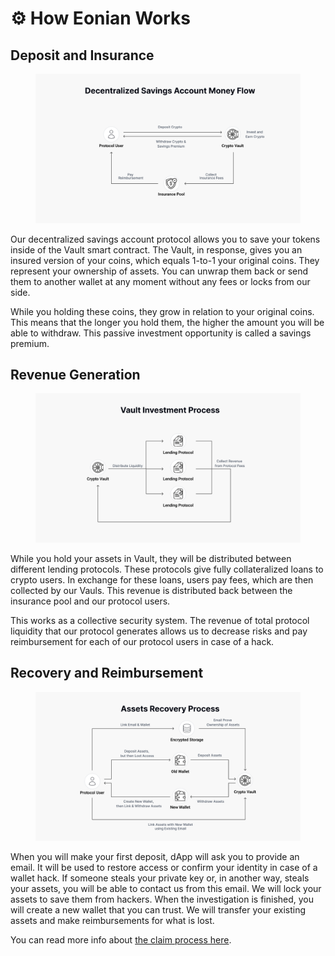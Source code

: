 # ⚙️ How Eonian Works

## Deposit and Insurance

<div data-full-width="true">

<figure><img src="../../.gitbook/assets/image (2) (1).png" alt=""><figcaption></figcaption></figure>

</div>

Our decentralized savings account protocol allows you to save your tokens inside of the Vault smart contract. The Vault, in response, gives you an insured version of your coins, which equals 1-to-1 your original coins. They represent your ownership of assets. You can unwrap them back or send them to another wallet at any moment without any fees or locks from our side.

While you holding these coins, they grow in relation to your original coins. This means that the longer you hold them, the higher the amount you will be able to withdraw. This passive investment opportunity is called a savings premium.

## Revenue Generation

<div data-full-width="true">

<figure><img src="../../.gitbook/assets/image (3) (1).png" alt=""><figcaption></figcaption></figure>

</div>

While you hold your assets in Vault, they will be distributed between different lending protocols. These protocols give fully collateralized loans to crypto users. In exchange for these loans, users pay fees, which are then collected by our Vauls. This revenue is distributed back between the insurance pool and our protocol users.

This works as a collective security system. The revenue of total protocol liquidity that our protocol generates allows us to decrease risks and pay reimbursement for each of our protocol users in case of a hack.

## Recovery and Reimbursement

<div data-full-width="true">

<figure><img src="../../.gitbook/assets/image (4) (1).png" alt=""><figcaption></figcaption></figure>

</div>

When you will make your first deposit, dApp will ask you to provide an email. It will be used to restore access or confirm your identity in case of a wallet hack. If someone steals your private key or, in another way, steals your assets, you will be able to contact us from this email. We will lock your assets to save them from hackers. When the investigation is finished, you will create a new wallet that you can trust. We will transfer your existing assets and make reimbursements for what is lost.

You can read more info about [the claim process here](https://www.notion.so/Insurance-Coverage-Policy-b33c682e8d49426f80fee2bd14525edd?pvs=21).
